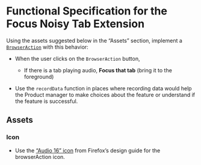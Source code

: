 # Functional Specification for the Focus Noisy Tab Extension

Using the assets suggested below in the “Assets” section, implement a [`BrowserAction`](https://developer.mozilla.org/en-US/Add-ons/WebExtensions/API/browserAction) with this behavior:

- When the user clicks on the `BrowserAction` button,

  - If there is a tab playing audio,
    **Focus that tab** (bring it to the foreground)

- Use the `recordData` function in places where recording data would help the Product manager to make choices about the feature or understand if the feature is successful.

## Assets

### Icon 

- Use the [“Audio 16” icon](https://design.firefox.com/icons/viewer/#audio) from Firefox’s design guide for the browserAction icon.
